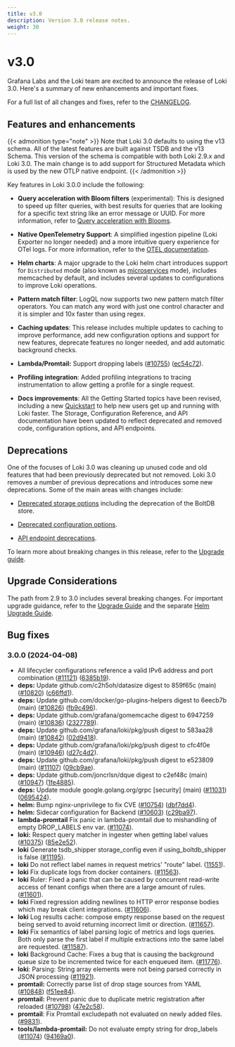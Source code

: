 ```yaml
---
title: v3.0
description: Version 3.0 release notes.
weight: 30
---
```


# v3.0

Grafana Labs and the Loki team are excited to announce the release of Loki 3.0. Here's a summary of new enhancements and important fixes.

For a full list of all changes and fixes, refer to the [CHANGELOG](https://github.com/grafana/loki/blob/release-3.0.x/CHANGELOG.md).

## Features and enhancements

{{< admonition type="note" >}}
Note that Loki 3.0 defaults to using the v13 schema. All of the latest features are built against TSDB and the v13 Schema. This version of the schema is compatible with both Loki 2.9.x and Loki 3.0. The main change is to add support for Structured Metadata which is used by the new OTLP native endpoint.
{{< /admonition >}}

Key features in Loki 3.0.0 include the following:

- **Query acceleration with Bloom filters** (experimental): This is designed to speed up filter queries, with best results for queries that are looking for a specific text string like an error message or UUID. For more information, refer to [Query acceleration with Blooms](https://grafana.com/docs/loki/<LOKI_VERSION>/operations/query-acceleration-blooms/).

- **Native OpenTelemetry Support**: A simplified ingestion pipeline (Loki Exporter no longer needed) and a more intuitive query experience for OTel logs. For more information, refer to the [OTEL documentation](https://grafana.com/docs/loki/<LOKI_VERSION>/send-data/otel/).

- **Helm charts**: A major upgrade to the Loki helm chart introduces support for `Distributed` mode (also known as [microservices](https://grafana.com/docs/loki/<LOKI_VERSION>/get-started/deployment-modes/#microservices-mode) mode), includes memcached by default, and includes several updates to configurations to improve Loki operations.

- **Pattern match filter**: LogQL now supports two new pattern match filter operators. You can match any word with just one control character and it is simpler and 10x faster than using regex.

- **Caching updates**: This release includes multiple updates to caching to improve performance, add new configuration options and support for new features, deprecate features no longer needed, and add automatic background checks.

- **Lambda/Promtail:** Support dropping labels ([#10755](https://github.com/grafana/loki/issues/10755)) ([ec54c72](https://github.com/grafana/loki/commit/ec54c723ebbeeda88000dde188d539ecfe05dad8)).

- **Profiling integration**: Added profiling integrations to tracing instrumentation to allow getting a profile for a single request.

- **Docs improvements**: All the Getting Started topics have been revised, including a new [Quickstart](https://grafana.com/docs/loki/<LOKI_VERSION>/get-started/quick-start/) to help new users get up and running with Loki faster. The Storage, Configuration Reference, and API documentation have been updated to reflect deprecated and removed code, configuration options, and API endpoints.

## Deprecations

One of the focuses of Loki 3.0 was cleaning up unused code and old features that had been previously deprecated but not removed. Loki 3.0 removes a number of previous deprecations and introduces some new deprecations. Some of the main areas with changes include:

- [Deprecated storage options](https://grafana.com/docs/loki/<LOKI_VERSION>/storage/) including the deprecation of the BoltDB store.

- [Deprecated configuration options](https://grafana.com/docs/loki/<LOKI_VERSION>/configure/).

- [API endpoint deprecations](https://grafana.com/docs/loki/<LOKI_VERSION>/reference/api/#deprecated-endpoints).

To learn more about breaking changes in this release, refer to the [Upgrade guide](https://grafana.com/docs/loki/<LOKI_VERSION>/setup/upgrade/).

## Upgrade Considerations

The path from 2.9 to 3.0 includes several breaking changes. For important upgrade guidance, refer to the [Upgrade Guide](https://grafana.com/docs/loki/<LOKI_VERSION>/setup/upgrade/) and the separate [Helm Upgrade Guide](https://grafana.com/docs/loki/<LOKI_VERSION>/setup/upgrade/upgrade-to-6x/).

## Bug fixes

### 3.0.0 (2024-04-08)

- All lifecycler configurations reference a valid IPv6 address and port combination ([#11121](https://github.com/grafana/loki/issues/11121)) ([6385b19](https://github.com/grafana/loki/commit/6385b195739bd7d4e9706faddd0de663d8e5331a)).
- **deps:** Update github.com/c2h5oh/datasize digest to 859f65c (main) ([#10820](https://github.com/grafana/loki/issues/10820)) ([c66ffd1](https://github.com/grafana/loki/commit/c66ffd125cd89f5845a75a1751186fa46d003f70)).
- **deps:** Update github.com/docker/go-plugins-helpers digest to 6eecb7b (main) ([#10826](https://github.com/grafana/loki/issues/10826)) ([fb9c496](https://github.com/grafana/loki/commit/fb9c496b21be62f56866ae0f92440085e7860a2a)).
- **deps:** Update github.com/grafana/gomemcache digest to 6947259 (main) ([#10836](https://github.com/grafana/loki/issues/10836)) ([2327789](https://github.com/grafana/loki/commit/2327789b5506d0ccc00d931195da17a2d47bf236)).
- **deps:** Update github.com/grafana/loki/pkg/push digest to 583aa28 (main) ([#10842](https://github.com/grafana/loki/issues/10842)) ([02d9418](https://github.com/grafana/loki/commit/02d9418270f4e615c1f78b0def635da7c0572ca4)).
- **deps:** Update github.com/grafana/loki/pkg/push digest to cfc4f0e (main) ([#10946](https://github.com/grafana/loki/issues/10946)) ([d27c4d2](https://github.com/grafana/loki/commit/d27c4d297dc6cce93ada98f16b962380ec933c6a)).
- **deps:** Update github.com/grafana/loki/pkg/push digest to e523809 (main) ([#11107](https://github.com/grafana/loki/issues/11107)) ([09cb9ae](https://github.com/grafana/loki/commit/09cb9ae76f4aef7dea477961c0c5424d7243bf2a)).
- **deps:** Update github.com/joncrlsn/dque digest to c2ef48c (main) ([#10947](https://github.com/grafana/loki/issues/10947)) ([1fe4885](https://github.com/grafana/loki/commit/1fe48858ae15b33646eedb85b05d6773a8bc5020)).
- **deps:** Update module google.golang.org/grpc [security] (main) ([#11031](https://github.com/grafana/loki/issues/11031)) ([0695424](https://github.com/grafana/loki/commit/0695424f7dd62435df3a9981276b40f3c5ef5641)).
- **helm:** Bump nginx-unprivilege to fix CVE ([#10754](https://github.com/grafana/loki/issues/10754)) ([dbf7dd4](https://github.com/grafana/loki/commit/dbf7dd4bac112a538a59907a8c6092504e7f4a91)).
- **helm:** Sidecar configuration for Backend ([#10603](https://github.com/grafana/loki/issues/10603)) ([c29ba97](https://github.com/grafana/loki/commit/c29ba973a0b5b7b59613d210b741d5a547ea0e83)).
- **lambda-promtail** Fix panic in lambda-promtail due to mishandling of empty DROP_LABELS env var. ([#11074](https://github.com/grafana/loki/pull/11074)).
- **loki:** Respect query matcher in ingester when getting label values ([#10375](https://github.com/grafana/loki/issues/10375)) ([85e2e52](https://github.com/grafana/loki/commit/85e2e52279ecac6dc111d5c113c54d6054d2c922)).
- **loki** Generate tsdb_shipper storage_config even if using_boltdb_shipper is false ([#11195](https://github.com/grafana/loki/pull/11195)).
- **loki** Do not reflect label names in request metrics' "route" label. ([11551](https://github.com/grafana/loki/pull/11551)).
- **loki** Fix duplicate logs from docker containers. ([#11563](https://github.com/grafana/loki/pull/11563)).
- **loki** Ruler: Fixed a panic that can be caused by concurrent read-write access of tenant configs when there are a large amount of rules. ([#11601](https://github.com/grafana/loki/pull/11601)).
- **loki** Fixed regression adding newlines to HTTP error response bodies which may break client integrations. ([#11606](https://github.com/grafana/loki/pull/11606)).
- **loki** Log results cache: compose empty response based on the request being served to avoid returning incorrect limit or direction. ([#11657](https://github.com/grafana/loki/pull/11657)).
- **loki** Fix semantics of label parsing logic of metrics and logs queries. Both only parse the first label if multiple extractions into the same label are requested. ([#11587](https://github.com/grafana/loki/pull/11587)).
- **loki** Background Cache: Fixes a bug that is causing the background queue size to be incremented twice for each enqueued item. ([#11776](https://github.com/grafana/loki/pull/11776)).
- **loki**: Parsing: String array elements were not being parsed correctly in JSON processing ([#11921](https://github.com/grafana/loki/pull/11921)).
- **promtail:** Correctly parse list of drop stage sources from YAML ([#10848](https://github.com/grafana/loki/issues/10848)) ([f51ee84](https://github.com/grafana/loki/commit/f51ee849b03c5f6b79f3e93cb7fd7811636bede2)).
- **promtail:** Prevent panic due to duplicate metric registration after reloaded ([#10798](https://github.com/grafana/loki/issues/10798)) ([47e2c58](https://github.com/grafana/loki/commit/47e2c5884f443667e64764f3fc3948f8f11abbb8)).
- **promtail**: Fix Promtail excludepath not evaluated on newly added files. ([#9831](https://github.com/grafana/loki/pull/9831)).
- **tools/lambda-promtail:** Do not evaluate empty string for drop_labels ([#11074](https://github.com/grafana/loki/issues/11074)) ([94169a0](https://github.com/grafana/loki/commit/94169a0e6b5bf96426ad21e40f9583b721f35d6c)).
